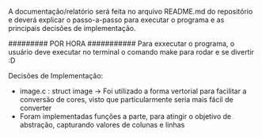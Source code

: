 A documentação/relatório será feita no arquivo README.md do repositório e deverá explicar o
passo-a-passo para executar o programa e as principais decisões de implementação.

######### POR HORA ###########
Para exxecutar o programa, o usuário deve executar no terminal o comando make para rodar e se divertir :D 

Decisões de Implementação: 

- image.c : struct image -> Foi utilizado a forma vertorial para facilitar a conversão de cores, visto que particularmente seria mais fácil de converter 
- Foram implementadas funções a parte, para atingir o objetivo de abstração, capturando valores de colunas e linhas  
